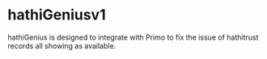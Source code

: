 # hathiGeniusv1
hathiGenius is designed to integrate with Primo to fix the issue of hathitrust records all showing as available.
